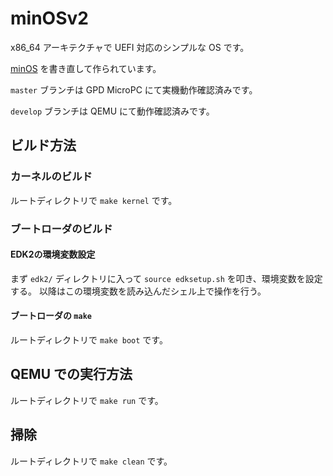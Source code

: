 # minOSv2

x86_64 アーキテクチャで UEFI 対応のシンプルな OS です。

[minOS](https://github.com/Totsugekitai/minOS) を書き直して作られています。

`master` ブランチは GPD MicroPC にて実機動作確認済みです。

`develop` ブランチは QEMU にて動作確認済みです。

## ビルド方法

### カーネルのビルド

ルートディレクトリで `make kernel` です。

### ブートローダのビルド

#### EDK2の環境変数設定

まず `edk2/` ディレクトリに入って `source edksetup.sh` を叩き、環境変数を設定する。
以降はこの環境変数を読み込んだシェル上で操作を行う。

#### ブートローダの `make`

ルートディレクトリで `make boot` です。

## QEMU での実行方法

ルートディレクトリで `make run` です。

## 掃除

ルートディレクトリで `make clean` です。
